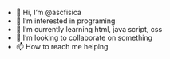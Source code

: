 - 👋 Hi, I’m @ascfisica
- 👀 I’m interested in programing
- 🌱 I’m currently learning html, java script, css
- 💞️ I’m looking to collaborate on something
- 📫 How to reach me helping

<!---
ascfisica/ascfisica is a ✨ special ✨ repository because its `README.md` (this file) appears on your GitHub profile.
You can click the Preview link to take a look at your changes.
--->

